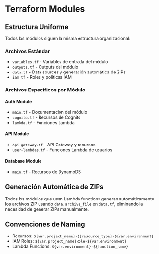 # Terraform Modules

## Estructura Uniforme

Todos los módulos siguen la misma estructura organizacional:

### Archivos Estándar
- `variables.tf` - Variables de entrada del módulo
- `outputs.tf` - Outputs del módulo
- `data.tf` - Data sources y generación automática de ZIPs
- `iam.tf` - Roles y políticas IAM

### Archivos Específicos por Módulo

#### Auth Module
- `main.tf` - Documentación del módulo
- `cognito.tf` - Recursos de Cognito
- `lambda.tf` - Funciones Lambda

#### API Module
- `api-gateway.tf` - API Gateway y recursos
- `user-lambdas.tf` - Funciones Lambda de usuarios

#### Database Module
- `main.tf` - Recursos de DynamoDB

## Generación Automática de ZIPs

Todos los módulos que usan Lambda functions generan automáticamente los archivos ZIP usando `data.archive_file` en `data.tf`, eliminando la necesidad de generar ZIPs manualmente.

## Convenciones de Naming

- Recursos: `${var.project_name}-${resource_type}-${var.environment}`
- IAM Roles: `${var.project_name}Role-${var.environment}`
- Lambda Functions: `${var.environment}-${function_name}`